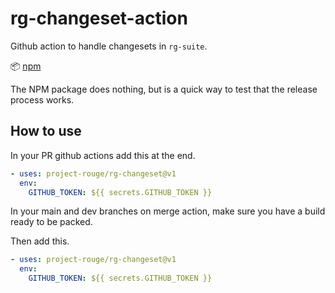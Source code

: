 # rg-changeset-action

Github action to handle changesets in `rg-suite`.

:package: [npm](https://www.npmjs.com/package/@project-rouge/rg-changeset)

The NPM package does nothing, but is a quick way to test that the release process works.


## How to use

In your PR github actions add this at the end.

```yml
- uses: project-rouge/rg-changeset@v1
  env:
    GITHUB_TOKEN: ${{ secrets.GITHUB_TOKEN }}
```

In your main and dev branches on merge action, make sure you have a build ready to be packed.

Then add this.

```yml
- uses: project-rouge/rg-changeset@v1
  env:
    GITHUB_TOKEN: ${{ secrets.GITHUB_TOKEN }}
```
